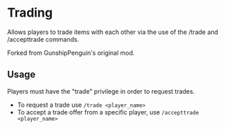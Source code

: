 # Trading
Allows players to trade items with each other via the use of the /trade and /accepttrade commands.

Forked from GunshipPenguin's original mod.

## Usage
Players must have the "trade" privilege in order to request trades.

- To request a trade use `/trade <player_name>`
- To accept a trade offer from a specific player, use `/accepttrade <player_name>`
